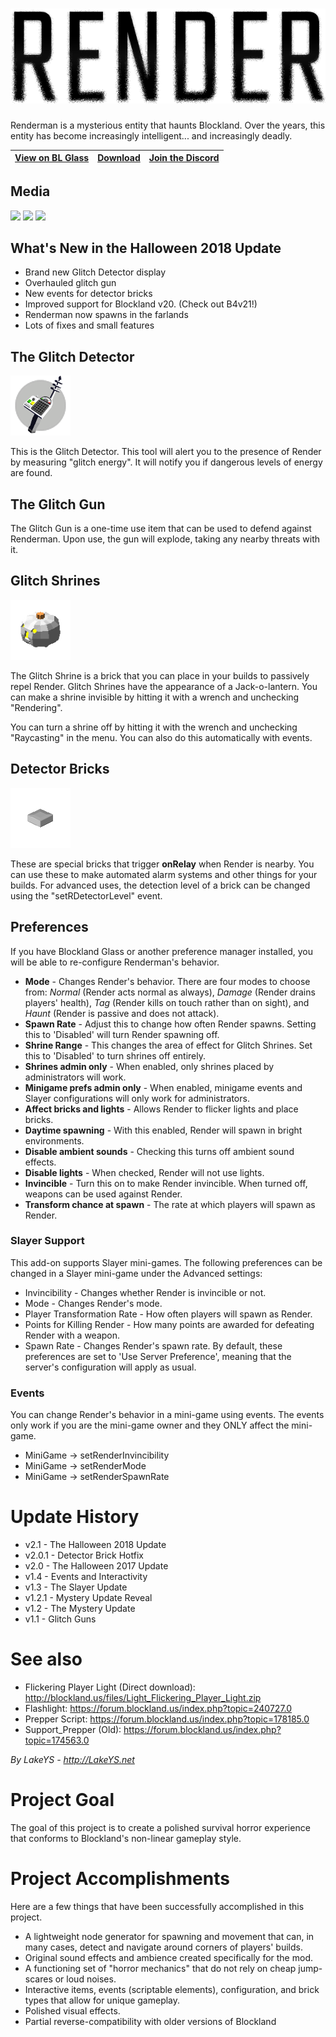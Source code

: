 # ![Render](./Render.png)

Renderman is a mysterious entity that haunts Blockland. Over the years, this entity has become increasingly intelligent... and increasingly deadly.

[View on BL Glass](https://blocklandglass.com/addons/addon.php?id=592) | [Download](https://blocklandglass.com/addons/download.php?id=592) | [Join the Discord](https://discord.gg/s3vCQba)
------------ | ------------- | ------------- |

## Media
![](http://s3.amazonaws.com/cdn.blocklandglass.com/screenshots/591)
![](http://s3.amazonaws.com/cdn.blocklandglass.com/screenshots/592)
![](http://s3.amazonaws.com/cdn.blocklandglass.com/screenshots/594)

## What's New in the Halloween 2018 Update
+ Brand new Glitch Detector display
+ Overhauled glitch gun
+ New events for detector bricks
+ Improved support for Blockland v20. (Check out B4v21!)
+ Renderman now spawns in the farlands
+ Lots of fixes and small features

## The Glitch Detector
![DetectorImg](https://raw.githubusercontent.com/LakeYS/blockland-render/master/Support_Render/models/Icon_detector.png)

This is the Glitch Detector. This tool will alert you to the presence of Render by measuring "glitch energy". It will notify you if dangerous levels of energy are found.

## The Glitch Gun
The Glitch Gun is a one-time use item that can be used to defend against Renderman. Upon use, the gun will explode, taking any nearby threats with it.

## Glitch Shrines
![Shrine Brick Image](https://raw.githubusercontent.com/LakeYS/blockland-render/master/Support_Render/Glitch%20Shrine.png)

The Glitch Shrine is a brick that you can place in your builds to passively repel Render. Glitch Shrines have the appearance of a Jack-o-lantern. You can make a shrine invisible by hitting it with a wrench and unchecking "Rendering".

You can turn a shrine off by hitting it with the wrench and unchecking "Raycasting" in the menu. You can also do this automatically with events.

## Detector Bricks
![Detector Brick Image](https://raw.githubusercontent.com/LakeYS/blockland-render/master/1x1F.png)

These are special bricks that trigger **onRelay** when Render is nearby. You can use these to make automated alarm systems and other things for your builds. For advanced uses, the detection level of a brick can be changed using the "setRDetectorLevel" event.

## Preferences
If you have Blockland Glass or another preference manager installed, you will be able to re-configure Renderman's behavior.
- **Mode** - Changes Render's behavior. There are four modes to choose from: *Normal* (Render acts normal as always), *Damage* (Render drains players' health), *Tag* (Render kills on touch rather than on sight), and *Haunt* (Render is passive and does not attack).
- **Spawn Rate** - Adjust this to change how often Render spawns. Setting this to 'Disabled' will turn Render spawning off.
- **Shrine Range** - This changes the area of effect for Glitch Shrines. Set this to 'Disabled' to turn shrines off entirely.
- **Shrines admin only** - When enabled, only shrines placed by administrators will work.
- **Minigame prefs admin only** - When enabled, minigame events and Slayer configurations will only work for administrators.
- **Affect bricks and lights** - Allows Render to flicker lights and place bricks.
- **Daytime spawning** - With this enabled, Render will spawn in bright environments.
- **Disable ambient sounds** - Checking this turns off ambient sound effects.
- **Disable lights** - When checked, Render will not use lights.
- **Invincible** - Turn this on to make Render invincible. When turned off, weapons can be used against Render.
- **Transform chance at spawn** - The rate at which players will spawn as Render.

### Slayer Support
This add-on supports Slayer mini-games. The following preferences can be changed in a Slayer mini-game under the Advanced settings:
- Invincibility - Changes whether Render is invincible or not.
- Mode - Changes Render's mode.
- Player Transformation Rate - How often players will spawn as Render.
- Points for Killing Render - How many points are awarded for defeating Render with a weapon.
- Spawn Rate - Changes Render's spawn rate.
By default, these preferences are set to 'Use Server Preference', meaning that the server's configuration will apply as usual.

### Events
You can change Render's behavior in a mini-game using events. The events only work if you are the mini-game owner and they ONLY affect the mini-game.
- MiniGame -> setRenderInvincibility
- MiniGame -> setRenderMode
- MiniGame -> setRenderSpawnRate

# Update History
- v2.1 - The Halloween 2018 Update
- v2.0.1 - Detector Brick Hotfix
- v2.0 - The Halloween 2017 Update
- v1.4 - Events and Interactivity
- v1.3 - The Slayer Update
- v1.2.1 - Mystery Update Reveal
- v1.2 - The Mystery Update
- v1.1 - Glitch Guns

# See also
- Flickering Player Light (Direct download): http://blockland.us/files/Light_Flickering_Player_Light.zip
- Flashlight: https://forum.blockland.us/index.php?topic=240727.0
- Prepper Script: https://forum.blockland.us/index.php?topic=178185.0
- Support_Prepper (Old): https://forum.blockland.us/index.php?topic=174563.0

*By LakeYS - http://LakeYS.net*

# Project Goal
The goal of this project is to create a polished survival horror experience that conforms to Blockland's non-linear gameplay style.

# Project Accomplishments
Here are a few things that have been successfully accomplished in this project.
- A lightweight node generator for spawning and movement that can, in many cases, detect and navigate around corners of players' builds.
- Original sound effects and ambience created specifically for the mod.
- A functioning set of "horror mechanics" that do not rely on cheap jump-scares or loud noises.
- Interactive items, events (scriptable elements), configuration, and brick types that allow for unique gameplay.
- Polished visual effects.
- Partial reverse-compatibility with older versions of Blockland

